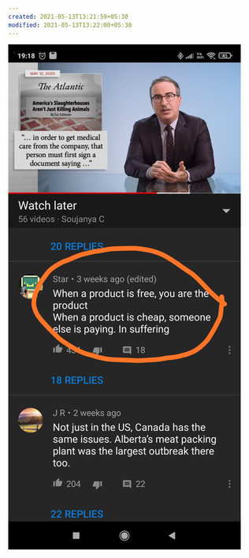 ```yaml
---
created: 2021-05-13T13:21:59+05:30
modified: 2021-05-13T13:22:00+05:30
---
```


![Image](./IMG_1620892318763.jpg)
